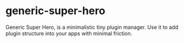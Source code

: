# generic-super-hero
Generic Super Hero, is a minimalistic tiny plugin manager. Use it to add plugin structure into your apps with minimal friction.
